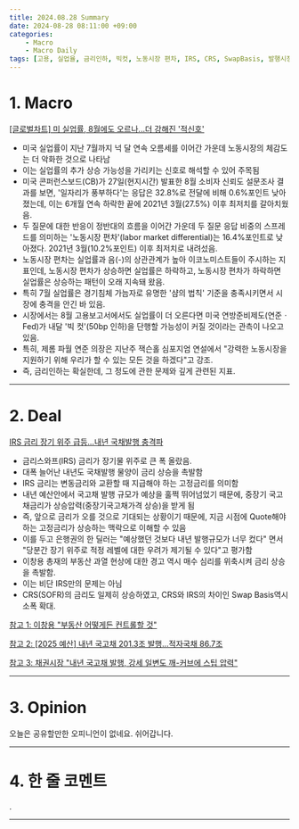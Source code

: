 ```yaml
---
title: 2024.08.28 Summary
date: 2024-08-28 08:11:00 +09:00
categories:
    - Macro
    - Macro Daily
tags: [고용, 실업율, 금리인하, 빅컷, 노동시장 편차, IRS, CRS, SwapBasis, 발행시장, 한국은행]
---
```


# 1. Macro

[[글로벌차트] 미 실업률, 8월에도 오르나...더 강해진 '적신호'](https://news.einfomax.co.kr/news/articleView.html?idxno=4322849)

- 미국 실업률이 지난 7월까지 넉 달 연속 오름세를 이어간 가운데 노동시장의 체감도는 더 악화한 것으로 나타남
- 이는 실업률의 추가 상승 가능성을 가리키는 신호로 해석할 수 있어 주목됨
- 미국 콘퍼런스보드(CB)가 27일(현지시간) 발표한 8월 소비자 신뢰도 설문조사 결과를 보면, '일자리가 풍부하다'는 응답은 32.8%로 전달에 비해 0.6%포인트 낮아졌는데, 이는 6개월 연속 하락한 끝에 2021년 3월(27.5%) 이후 최저치를 갈아치웠음.
- 두 질문에 대한 반응이 정반대의 흐름을 이어간 가운데 두 질문 응답 비중의 스프레드를 의미하는 '노동시장 편차'(labor market differential)는 16.4%포인트로 낮아졌다. 2021년 3월(10.2%포인트) 이후 최저치로 내려섰음.
- 노동시장 편차는 실업률과 음(-)의 상관관계가 높아 이코노미스트들이 주시하는 지표인데, 노동시장 편차가 상승하면 실업률은 하락하고, 노동시장 편차가 하락하면 실업률은 상승하는 패턴이 오래 지속돼 왔음.
- 특히 7월 실업률은 경기침체 가늠자로 유명한 '샴의 법칙' 기준을 충족시키면서 시장에 충격을 안긴 바 있음.
- 시장에서는 8월 고용보고서에서도 실업률이 더 오른다면 미국 연방준비제도(연준ㆍFed)가 내달 '빅 컷'(50bp 인하)을 단행할 가능성이 커질 것이라는 관측이 나오고 있음. 
- 특히, 제롬 파월 연준 의장은 지난주 잭슨홀 심포지엄 연설에서 "강력한 노동시장을 지원하기 위해 우리가 할 수 있는 모든 것을 하겠다"고 강조.
- 즉, 금리인하는 확실한데, 그 정도에 관한 문제와 깊게 관련된 지표.

---

# 2. Deal

[IRS 금리 장기 위주 급등...내년 국채발행 충격파](https://news.einfomax.co.kr/news/articleView.html?idxno=4322834)

- 금리스와프(IRS) 금리가 장기물 위주로 큰 폭 올랐음.
- 대폭 늘어난 내년도 국채발행 물양이 금리 상승을 촉발함
- IRS 금리는 변동금리와 교환할 때 지급해야 하는 고정금리를 의미함
- 내년 예산안에서 국고채 발행 규모가 예상을 훌쩍 뛰어넘었기 때문에, 중장기 국고채금리가 상승압력(중장기국고채가격 상승)을 받게 됨
- 즉, 앞으로 금리가 오를 것으로 기대되는 상황이기 때문에, 지금 시점에 Quote해야하는 고정금리가 상승하는 맥락으로 이해할 수 있음
- 이를 두고 은행권의 한 딜러는 "예상했던 것보다 내년 발행규모가 너무 컸다" 면서 "당분간 장기 위주로 적정 레벨에 대한 우려가 제기될 수 있다"고 평가함
- 이창용 총재의 부동산 과열 현상에 대한 경고 역시 매수 심리를 위축시켜 금리 상승을 촉발함.
- 이는 비단 IRS만의 문제는 아님
- CRS(SOFR)의 금리도 일제히 상승하였고, CRS와 IRS의 차이인 Swap Basis역시 소폭 확대.

[참고 1: 이창용 "부동산 어떻게든 컨트롤할 것"](https://news.einfomax.co.kr/news/articleView.html?idxno=4322836)

[참고 2: [2025 예산] 내년 국고채 201.3조 발행...적자국채 86.7조](https://news.einfomax.co.kr/news/articleView.html?idxno=4322729)

[참고 3: 채권시장 "내년 국고채 발행, 강세 일변도 깨-커브에 스팁 압력"](https://news.einfomax.co.kr/news/articleView.html?idxno=4322788)

---

# 3. Opinion

오늘은 공유할만한 오피니언이 없네요. 쉬어갑니다.

---

# 4. 한 줄 코멘트

.

---